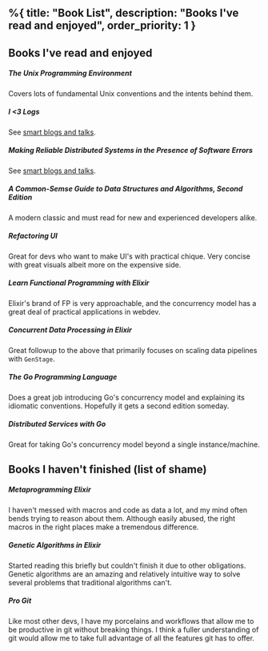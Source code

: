 %{
  title: "Book List",
  description: "Books I've read and enjoyed",
  order_priority: 1
}
---
## Books I've read and enjoyed

##### The Unix Programming Environment
Covers lots of fundamental Unix conventions and the intents behind them.

##### I <3 Logs
See [smart blogs and talks](./smart-blogs-and-talks.md#i-❤️-logs-by-jay-kreps).

##### Making Reliable Distributed Systems in the Presence of Software Errors
See [smart blogs and talks](./smart-blogs-and-talks.md#making-reliable-distributed-systems-in-the-presence-of-software-errors-by-joe-armstrong).

##### A Common-Semse Guide to Data Structures and Algorithms, Second Edition
A modern classic and must read for new and experienced developers alike.

##### Refactoring UI
Great for devs who want to make UI's with practical chique. Very concise with great visuals albeit more on the expensive side.

##### Learn Functional Programming with Elixir
Elixir's brand of FP is very approachable, and the concurrency model has a great deal of practical applications in webdev.

##### Concurrent Data Processing in Elixir
Great followup to the above that primarily focuses on scaling data pipelines with `GenStage`.

##### The Go Programming Language
Does a great job introducing Go's concurrency model and explaining its idiomatic conventions. Hopefully it gets a second edition someday.

##### Distributed Services with Go
Great for taking Go's concurrency model beyond a single instance/machine.

## Books I haven't finished (list of shame)

##### Metaprogramming Elixir
I haven't messed with macros and code as data a lot, and my mind often bends trying to reason about them. Although easily abused, the right macros in the right places make a tremendous difference.

##### Genetic Algorithms in Elixir
Started reading this briefly but couldn't finish it due to other obligations. Genetic algorithms are an amazing and relatively intuitive way to solve several problems that traditional algorithms can't.

##### Pro Git
Like most other devs, I have my porcelains and workflows that allow me to be productive in git without breaking things. I think a fuller understanding of git would allow me to take full advantage of all the features git has to offer.
